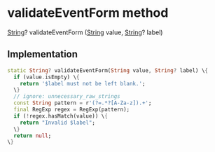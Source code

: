 


# validateEventForm method








[String](https://api.flutter.dev/flutter/dart-core/String-class.html)? validateEventForm
([String](https://api.flutter.dev/flutter/dart-core/String-class.html) value, [String](https://api.flutter.dev/flutter/dart-core/String-class.html)? label)








## Implementation

```dart
static String? validateEventForm(String value, String? label) \{
  if (value.isEmpty) \{
    return '$label must not be left blank.';
  \}
  // ignore: unnecessary_raw_strings
  const String pattern = r'(?=.*?[A-Za-z]).+';
  final RegExp regex = RegExp(pattern);
  if (!regex.hasMatch(value)) \{
    return "Invalid $label";
  \}
  return null;
\}
```







